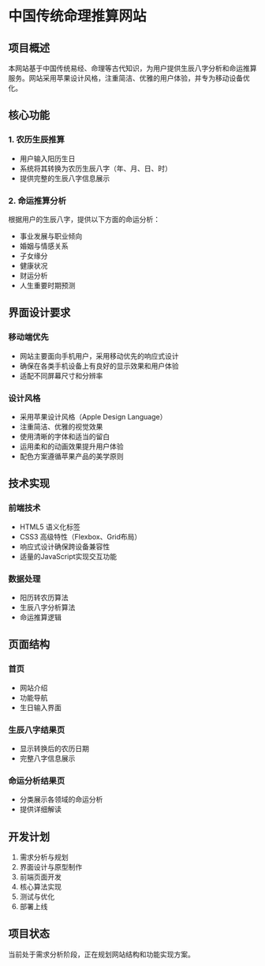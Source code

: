 # 中国传统命理推算网站

## 项目概述
本网站基于中国传统易经、命理等古代知识，为用户提供生辰八字分析和命运推算服务。网站采用苹果设计风格，注重简洁、优雅的用户体验，并专为移动设备优化。

## 核心功能

### 1. 农历生辰推算
- 用户输入阳历生日
- 系统将其转换为农历生辰八字（年、月、日、时）
- 提供完整的生辰八字信息展示

### 2. 命运推算分析
根据用户的生辰八字，提供以下方面的命运分析：
- 事业发展与职业倾向
- 婚姻与情感关系
- 子女缘分
- 健康状况
- 财运分析
- 人生重要时期预测

## 界面设计要求

### 移动端优先
- 网站主要面向手机用户，采用移动优先的响应式设计
- 确保在各类手机设备上有良好的显示效果和用户体验
- 适配不同屏幕尺寸和分辨率

### 设计风格
- 采用苹果设计风格（Apple Design Language）
- 注重简洁、优雅的视觉效果
- 使用清晰的字体和适当的留白
- 运用柔和的动画效果提升用户体验
- 配色方案遵循苹果产品的美学原则

## 技术实现

### 前端技术
- HTML5 语义化标签
- CSS3 高级特性（Flexbox、Grid布局）
- 响应式设计确保跨设备兼容性
- 适量的JavaScript实现交互功能

### 数据处理
- 阳历转农历算法
- 生辰八字分析算法
- 命运推算逻辑

## 页面结构

### 首页
- 网站介绍
- 功能导航
- 生日输入界面

### 生辰八字结果页
- 显示转换后的农历日期
- 完整八字信息展示

### 命运分析结果页
- 分类展示各领域的命运分析
- 提供详细解读

## 开发计划
1. 需求分析与规划
2. 界面设计与原型制作
3. 前端页面开发
4. 核心算法实现
5. 测试与优化
6. 部署上线

## 项目状态
当前处于需求分析阶段，正在规划网站结构和功能实现方案。
